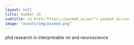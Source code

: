 ```yaml
---
layout: null
title: Summer 19
subtitle: <a href="https://pacmed.ai/en/"> pacmed ai</a>
image: "assets/img/pacmed.png"
---
```

phd research in interpretable ml and neuroscience
